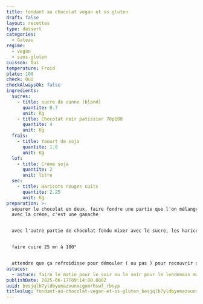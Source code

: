 ```yaml
---
title: fondant au chocolat vegan et ss gluten
draft: false
layout: recettes
type: dessert
categories:
  - Gateau
regime:
  - vegan
  - sans-gluten
cuisson: Oui
temperature: Froid
plate: 100
check: Oui
checkAlwaysOk: false
ingredients:
  sucres:
    - title: sucre de canne (blond)
      quantite: 0.7
      unit: Kg
    - title: Chocolat noir patissier 70p100
      quantite: 4
      unit: Kg
  frais:
    - title: Yaourt de soja
      quantite: 1.8
      unit: Kg
  lof:
    - title: Crème soja
      quantite: 2
      unit: litre
  sec:
    - title: Haricots rouges cuits
      quantite: 2.25
      unit: Kg
preparation: >-
  séparer le chocolat en deux, faire fondre une partie que l'on mélange ensuite
  avec la crème, c'est une ganache


  avec l'autre partie de chocolat fondu mixer avec le sucre, les haricots et le yahourt


  faire cuire 25 mn à 180°


  attendre que ça refroidisse pour démouler ( ou pas ) pour recouvrir de ganache
astuces:
  - astuce: faire le matin pour le soir ou le soir pour le lendemain matin
publishDate: 2025-06-17T09:14:00.000Z
uuid: besjqlb7yldbyemazvunxcgomrhswf_rbsyp
titleslug: fondant-au-chocolat-vegan-et-ss-gluten_besjqlb7yldbyemazvunxcgomrhswf_rbsyp
---
```

